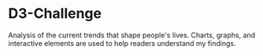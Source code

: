 # D3-Challenge
Analysis of the current trends that shape people's lives. Charts, graphs, and interactive elements are used to help readers understand my findings.
